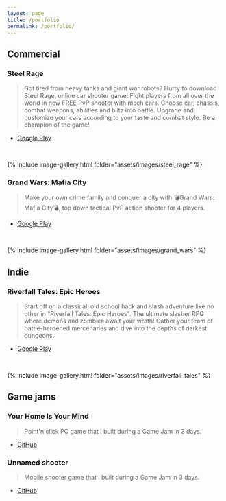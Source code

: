 ```yaml
---
layout: page
title: /portfolio
permalink: /portfolio/
---
```


## Commercial

### Steel Rage

> Got tired from heavy tanks and giant war robots? Hurry to download Steel Rage, online car shooter game! Fight players from all over the world in new FREE PvP shooter with mech cars. Choose car, chassis, combat weapons, abilities and blitz into battle. Upgrade and customize your cars according to your taste and combat style. Be a champion of the game!

- [Google Play](https://play.google.com/store/apps/datasafety?id=com.gdcompany.robocars.shooterwarfare&hl=en&pli=1)

<br>

{% include image-gallery.html folder="assets/images/steel_rage" %}

### Grand Wars: Mafia City

> Make your own crime family and conquer a city with 💣Grand Wars: Mafia City💣, top down tactical PvP action shooter for 4 players.

- [Google Play](https://play.google.com/store/apps/details?id=com.gdcompany.grandwars.mafiacity&hl=en)

<br>

{% include image-gallery.html folder="assets/images/grand_wars" %}

## Indie

### Riverfall Tales: Epic Heroes

> Start off on a classical, old school hack and slash adventure like no other in "Riverfall Tales: Epic Heroes". The ultimate slasher RPG where demons and zombies await your wrath! Gather your team of battle-hardened mercenaries and dive into the depths of darkest dungeons.

- [Google Play](https://play.google.com/store/apps/details?id=com.piratedachshund.riverfalltalesepicheroes&hl=en)

<br>

{% include image-gallery.html folder="assets/images/riverfall_tales" %}

## Game jams

### Your Home Is Your Mind

> Point'n'click PC game that I built during a Game Jam in 3 days.

- [GitHub](https://github.com/Voresh/YourHomeIsYourMind)

### Unnamed shooter

> Mobile shooter game that I built during a Game Jam in 3 days.

- [GitHub](https://github.com/Voresh/GDJam21)
